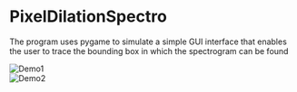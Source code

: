 # PixelDilationSpectro

The program uses pygame to simulate a simple GUI interface that enables the user to trace the bounding box in which the spectrogram can be found  

![Demo1](path/to/image.jpg)  
![Demo2](path/to/image.jpg)  
